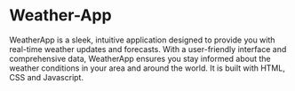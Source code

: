 # Weather-App
WeatherApp is a sleek, intuitive application designed to provide you with real-time weather updates and forecasts. With a user-friendly interface and comprehensive data, WeatherApp ensures you stay informed about the weather conditions in your area and around the world. It is built with HTML, CSS and Javascript.
